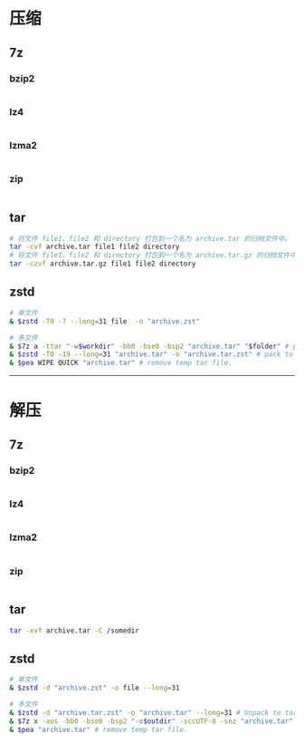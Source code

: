 # 压缩
## 7z
### bzip2
```sh
```
### lz4
```sh
```
### lzma2
```sh
```
### zip
```sh
```
## tar
```sh
# 将文件 file1、file2 和 directory 打包到一个名为 archive.tar 的归档文件中。
tar -cvf archive.tar file1 file2 directory
# 将文件 file1、file2 和 directory 打包到一个名为 archive.tar.gz 的归档文件中。
tar -czvf archive.tar.gz file1 file2 directory
```
## zstd
```sh
# 单文件
& $zstd -T0 -7 --long=31 file  -o "archive.zst"

# 多文件
& $7z a -ttar "-w$workdir" -bb0 -bse0 -bsp2 "archive.tar" "$folder" # pack to single tar file
& $zstd -T0 -19 --long=31 "archive.tar" -o "archive.tar.zst" # pack to zst
& $pea WIPE QUICK "archive.tar" # remove temp tar file.
```
---
# 解压
## 7z
### bzip2
```sh
```
### lz4
```sh
```
### lzma2
```sh
```
### zip
```sh
```
## tar
```sh
tar -xvf archive.tar -C /somedir
```
## zstd
```sh
# 单文件
& $zstd -d "archive.zst" -o file --long=31

# 多文件
& $zstd -d "archive.tar.zst" -o "archive.tar" --long=31 # Unpack to tar file
& $7z x -aos -bb0 -bse0 -bsp2 "-o$outdir" -sccUTF-8 -snz "archive.tar" # pack to files
& $pea "archive.tar" # remove temp tar file.
```